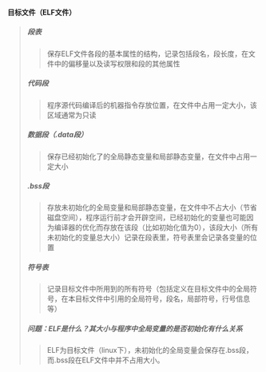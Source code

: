 #### 目标文件（ELF文件）

> ##### 段表
>
> > 保存ELF文件各段的基本属性的结构，记录包括段名，段长度，在文件中的偏移量以及读写权限和段的其他属性
>
> ##### 代码段
>
> > 程序源代码编译后的机器指令存放位置，在文件中占用一定大小，该区域通常为只读
>
> ##### 数据段（.data段）
>
> > 保存已经初始化了的全局静态变量和局部静态变量，在文件中占用一定大小
>
> ##### .bss段
>
> > 存放未初始化的全局变量和局部静态变量，在文件中不占大小（节省磁盘空间），程序运行前才会开辟空间，已经初始化的变量也可能因为编译器的优化而存放在该段（比如初始化值为0），该段大小（所有未初始化的变量总大小）记录在段表里，符号表里会记录各变量的位置
>
> ##### 符号表
>
> > 记录目标文件中所用到的所有符号（包括定义在目标文件中的全局符号，在本目标文件中引用的全局符号，段名，局部符号，行号信息等）
>
> ##### 问题：ELF是什么？其大小与程序中全局变量的是否初始化有什么关系
>
> > ELF为目标文件（linux下），未初始化的全局变量会保存在.bss段，而.bss段在ELF文件中并不占用大小。
>
> 